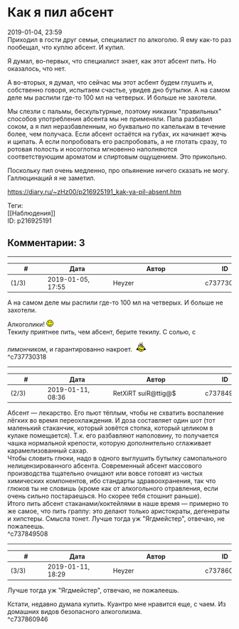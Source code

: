 Как я пил абсент
================

  
2019-01-04, 23:59  
 Приходил в гости друг семьи, специалист по алкоголю. Я ему как-то раз пообещал, что куплю абсент. И купил.   
   
 Я думал, во-первых, что специалист знает, как этот абсент пить. Но оказалось, что нет.   
   
 А во-вторых, я думал, что сейчас мы этот асбент будем глушить и, собственно говоря, испытаем счастье, увидев дно бутылки. А на самом деле мы распили где-то 100 мл на четверых. И больше не захотели.   
   
 Мы слезли с пальмы, бескультурные, поэтому никаких "правильных" способов употребления абсента мы не применяли. Папа разбавил соком, а я пил неразбавленным, но буквально по капелькам в течение более, чем получаса. Если абсент остаётся на губах, их начинает жечь и щипать. А если попробовать его распробовать, а не глотать сразу, то ротовая полость и носоглотка мгновенно наполняются соответствующим ароматом и спиртовым ощущением. Это прикольно.   
   
 Поскольку пил очень медленно, про опьянение ничего сказать не могу. Галлюцинаций я не заметил.   
  
<https://diary.ru/~zHz00/p216925191_kak-ya-pil-absent.htm>  
  
Теги:  
[[Наблюдения]]  
ID: p216925191  


Комментарии: 3
--------------

  


---



|         #         |              Дата              |                     Автор                     |           ID           |
| --- | --- | --- | --- |
| (1/3) | 2019-01-05, 17:55 | Heyzer | c737730318 |

  
  А на самом деле мы распили где-то 100 мл на четверых. И больше не захотели.   
    
   
 Алкоголики! ![:)](pics/3.gif)   
 Текилу приятнее пить, чем абсент, берите текилу. С солью, с лимончиком, и гарантированно накроет. ![:crzjump:](pics/54208335.gif)   
 ^c737730318

---



|         #         |              Дата              |                     Автор                     |           ID           |
| --- | --- | --- | --- |
| (2/3) | 2019-01-11, 08:36 | RetXiRT suiR@ttig@$ | c737849508 |

  
  Абсент — лекарство. Его пьют тёплым, чтобы не схватить воспаление лёгких во время переохлаждения. И доза составляет один шот (тот маленький стаканчик, который зовётся стопка, который целиком в кулаке помещается). Т.к. его разбавляют наполовину, то получается чашка нормальной крепости, которую дополнительно сглаживает карамелизованный сахар.   
 Чтобы словить глюки, надо в одного выглушить бутылку самопального нелицензированного абсента. Современный абсент массового производства тщательно очищают или вовсе готовят из чистых химических компонентов, ибо стандарты здравоохранения, так что глюков ты не словишь (кроме как от алкогольного отравления, если очень сильно постараешься. Но скорее тебя стошнит раньше).   
 Итого пить абсент стаканами/коктейлями в наше время — примерно то же самое, что пить граппу: это делают только аристократы, дегенераты и хипстеры. Смысла тонет. Лучше тогда уж "Ягдмейстер", отвечаю, не пожалеешь.    
 ^c737849508

---



|         #         |              Дата              |                     Автор                     |           ID           |
| --- | --- | --- | --- |
| (3/3) | 2019-01-11, 18:29 | Heyzer | c737860946 |

  
  Лучше тогда уж "Ягдмейстер", отвечаю, не пожалеешь.    
   
 Кстати, недавно думала купить. Куантро мне нравится еще, с чаем. Из домашних видов безопасного алкоголизма.   
 ^c737860946